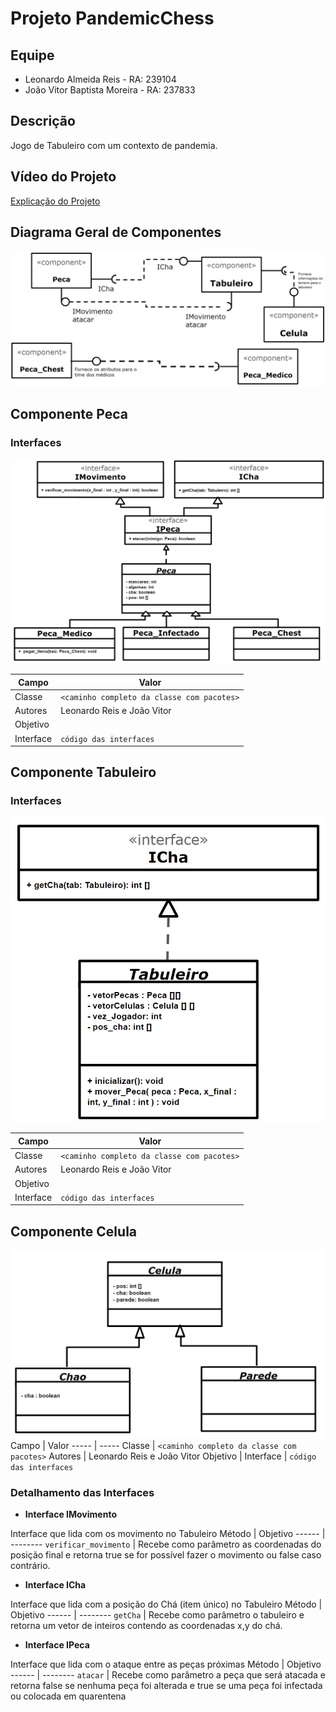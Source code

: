 # Projeto PandemicChess
## Equipe
* Leonardo Almeida Reis - RA: 239104
* João Vitor Baptista Moreira - RA: 237833

## Descrição
Jogo de Tabuleiro com um contexto de pandemia.

## Vídeo do Projeto
[Explicação do Projeto](https://www.youtube.com/watch?v=WkQB7zuo9eI)

## Diagrama Geral de Componentes
![Diagrama Geral](./assets/componentes.png)

## Componente Peca
### Interfaces
![Peca e suas Interfaces](./assets/peca-e-interfaces.png)

Campo | Valor
----- | -----
Classe | `<caminho completo da classe com pacotes>`
Autores | Leonardo Reis e João Vitor
Objetivo |
Interface | `código das interfaces`

## Componente Tabuleiro
### Interfaces
![Tabuleiro e sua Interface](./assets/tabuleiro-e-interface.png)

Campo | Valor
----- | -----
Classe | `<caminho completo da classe com pacotes>`
Autores | Leonardo Reis e João Vitor
Objetivo |
Interface | `código das interfaces`

## Componente Celula
![Celula e Herdeiras](./assets/celula-e-herdeiras.png)
Campo | Valor
----- | -----
Classe | `<caminho completo da classe com pacotes>`
Autores | Leonardo Reis e João Vitor
Objetivo |
Interface | `código das interfaces`

### Detalhamento das Interfaces
* **Interface IMovimento**

Interface que lida com os movimento no Tabuleiro
Método | Objetivo
------ | --------
`verificar_movimento` | Recebe como parâmetro as coordenadas do posição final e retorna true se for                           possível fazer o movimento ou false caso contrário.


* **Interface ICha**

Interface que lida com a posição do Chá (item único) no Tabuleiro
Método | Objetivo
------ | --------
`getCha` | Recebe como parâmetro o tabuleiro  e retorna um vetor de inteiros contendo as coordenadas            x,y do chá.


* **Interface IPeca**

Interface que lida com o ataque entre as peças próximas
Método | Objetivo
------ | --------
`atacar` | Recebe como parâmetro a peça que será atacada e retorna false se nenhuma peça foi alterada             e true se uma peça foi infectada ou colocada em quarentena



